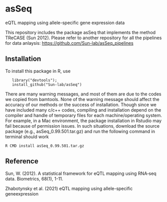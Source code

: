 # asSeq
eQTL mapping using allele-specific gene expression data


This repository includes the package asSeq that implements the method TReCASE (Sun 2012). 
Please refer to another repository for all the pipelines for data anlaysis: 
https://github.com/Sun-lab/asSeq_pipelines


## Installation 
 To install this package in R, use 
 
 ```
    library("devtools");
    install_github("Sun-lab/asSeq")
 ```

There are many warning messages, and most of them are due to the codes we copied from bamtools. None of the warning message should affect the accuracy of our methods or the success of installation. Though since we have included many c/c++ codes, compiling and installation depend on the compiler and handle of temporary files for each machine/operating system. For example, in a Mac environment, the package installation in Rstudio may fail because of permission issues. In such situations, download the source package (e.g., asSeq_0.99.501.tar.gz) and run the following command in terminal should work

 ```
R CMD install asSeq_0.99.501.tar.gz
 ```



## Reference

Sun, W. (2012). A statistical framework for eQTL mapping using RNA‐seq data. Biometrics, 68(1), 1-11.

Zhabotynsky et al. (2021) eQTL mapping using allele-specific geneexpression
